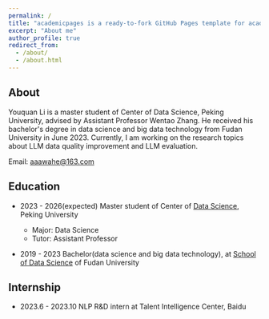 ```yaml
---
permalink: /
title: "academicpages is a ready-to-fork GitHub Pages template for academic personal websites"
excerpt: "About me"
author_profile: true
redirect_from: 
  - /about/
  - /about.html
---
```


About
------
Youquan Li is a master student of Center of Data Science, Peking University, advised by Assistant Professor Wentao Zhang. He received his bachelor's degree in data science and big data technology from Fudan University in June 2023. Currently, I am working on the research topics about LLM data quality improvement and LLM evaluation.

Email: aaawahe@163.com

Education
------
- 2023 - 2026(expected)
  Master student of Center of [Data Science](https://www.ds.pku.edu.cn/), Peking University
  - Major: Data Science
  - Tutor: Assistant Professor

- 2019 - 2023
  Bachelor(data science and big data technology), at [School of Data Science](https://sds.fudan.edu.cn/) of Fudan University

Internship
------
- 2023.6 - 2023.10 NLP R&D intern at Talent Intelligence Center, Baidu

